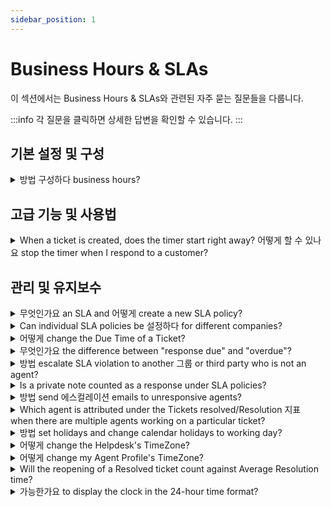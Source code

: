 ```yaml
---
sidebar_position: 1
---
```


# Business Hours &amp; SLAs

이 섹션에서는 Business Hours &amp; SLAs와 관련된 자주 묻는 질문들을 다룹니다.

:::info
각 질문을 클릭하면 상세한 답변을 확인할 수 있습니다.
:::


## 기본 설정 및 구성

<details>
<summary>방법 구성하다 business hours?</summary>

<p dir="ltr">You could configure Business Hours on your account, based on your active time period for each day of the week. This could be done from under <strong dir="ltr">Admin &gt; Service Management &nbsp;&gt; Service desk settings &gt; Business Hours &gt; Edit</strong> and change under "Business Hours".</p><p><br /><img src="#" style={{ width: "487px" }} class="fr-fic fr-fil fr-dib" /><br /></p><p>Once this is done, you could associate the SLA to work based on Business Hours.&nbsp;</p>

</details>


## 고급 기능 및 사용법

<details>
<summary>When a ticket is created, does the timer start right away? 어떻게 할 수 있나요 stop the timer when I respond to a customer?</summary>

<p dir="ltr">When a ticket is newly created on the portal, the default status of this ticket is "open." So this is when the SLA timer begins on the ticket and the time gets calculated on the ticket. The response time and resolution time on a ticket are determined by the SLA policy applied to this ticket and the details of this could be checked in <strong >Admin -&gt;Workflows -&gt; SLA policies</strong>.&nbsp;</p><p ><img src="#" style={{ width: "auto" }} class="fr-fic fr-fil fr-dib" /><br /></p><p dir="ltr" ></p><p dir="ltr"><br /></p><p dir="ltr">When you reply to a customer or wait for a third party to give you information, you could change the status to pending or "waiting on third-party response." The SLA timer could be switched off for such statuses in <strong dir="ltr">Admin -&gt; Workflows -&gt; ticket fields -&gt;</strong> click on the <strong >status dropdown</strong> to toggle off the respective times next to these statuses.</p><p dir="ltr"><br /></p><p dir="ltr"><img src="#" style={{ width: "auto" }} class="fr-fic fr-fil fr-dib" /></p><p ><br /></p>

</details>


## 관리 및 유지보수

<details>
<summary>무엇인가요 an SLA and 어떻게 create a new SLA policy?</summary>

<p>An SLA (Service Level Agreement) is an agreed-upon time period within which a response and/or resolution should be provided for a ticket.</p><p><br /></p><p>Within Freshdesk, you can create an SLA policy under <strong dir="ltr">Admin &gt; Workflows &gt; SLA policies &gt; Add Policy</strong>. You can set the SLA Targets and set rules for which this SLA will have to apply.</p><p><br /></p><p>You also have the option to associate specific Business Hours with the SLA so that the SLA applies only for that business hour (time period).</p>

</details>

<details>
<summary>Can individual SLA policies be 설정하다 for different companies?</summary>

<div dir="ltr"><div dir="ltr"><div dir="ltr"><p><span style={{ fontSize: "medium" }}><span dir="ltr" style={{ color: "rgb(0, 0, 0)", fontFamily: "Arial", lineHeight: "normal", whiteSpace: "pre-wrap" }}>Freshdesk has multiple SLA policies that could be set up to apply to four categories - Sources, Types, Groups, Companies, and Products. Kindly make sure you are on the <strong>Pro</strong> ( previously <strong>Estate</strong>) plan for this.&nbsp;</span></span></p><p><br /></p><p></p><p><span style={{ fontSize: "medium" }}><span style={{ color: "rgb(0, 0, 0)", fontFamily: "Arial", lineHeight: "normal", whiteSpace: "pre-wrap" }}>Please navigate to&nbsp;</span><b dir="ltr" style={{ fontFamily: "Arial", color: "rgb(0, 0, 0)", lineHeight: "normal", whiteSpace: "pre-wrap" }}>Admin --&gt; Workflows --&gt; SLA policies --&gt; Edit<strong>,</strong>&nbsp;</b><span style={{ color: "rgb(0, 0, 0)", fontFamily: "Arial", lineHeight: "normal", whiteSpace: "pre-wrap" }}>where you can choose the option to have the concerned SLA adhered to by only specific companies, under the section&nbsp;</span></span><b style={{ fontFamily: "Arial", color: "rgb(0, 0, 0)", lineHeight: "normal", whiteSpace: "pre-wrap" }}><span style={{ fontSize: "medium" }}>Apply this to -&gt; Companies<strong>.&nbsp;</strong></span></b></p><p><br /></p></div></div></div>

</details>

<details>
<summary>어떻게 change the Due Time of a Ticket?</summary>

<p >Go to the <strong>Tickets tab -&gt; click on a ticket</strong>, in the <strong>Ticket details page</strong>, you'll find the 'Edit' option right above the Subject of the ticket.<br /><br /></p><p ><img src="#" style={{ width: "auto" }} class="fr-fic fr-fil fr-dib fr-bordered" /></p><p ><br /></p><p ><br /></p><p ><strong>Note:</strong></p><p ><br /></p><p >1) The option to change the due date will only show up when the ticket is assigned to statuses that have the <strong>SLA timer ON</strong> (example: Open).</p><p ><br /></p><p >You can check which statuses have their SLA timers ON or OFF under <strong>Admin &gt; Workflows &gt; Ticket Fields &gt; Status</strong> field. Once a manual change is done to the Due Time of a ticket, it will not change again when the ticket properties (for example, a change in priority) are updated.</p><p ><br /></p><p >2) The due by date and time can always be updated only to a value greater than the First response time, which is the 'Response due' time on the ticket.</p>

</details>

<details>
<summary>무엇인가요 the difference between "response due" and "overdue"?</summary>

<p><span style={{ fontSize: "16px" }}>When a ticket is created in your portal, you could set a priority to the ticket according to the subject and level of urgency expressed by the customer. In the SLA policy, you would be able to set a first response time as well as resolution time. Please navigate to <strong dir="ltr">Admin -&gt; Workflows -&gt; SLA policies -&gt; click on edit</strong> next to the policy. </span></p><p><span style={{ fontSize: "16px" }}><br /></span></p><p><span style={{ fontSize: "16px" }}>When the first response time is violated the ticket would contain a <strong>"response due"</strong> tag which could be seen when you see this ticket in the queue within your tickets list view. </span></p><p><span style={{ fontSize: "16px" }}><br /></span></p><p><span style={{ fontSize: "16px" }}>The resolution time when violated would give the ticket a tag called <strong>"overdue"</strong> which can also be seen when you check your queue. </span></p>

</details>

<details>
<summary>방법 escalate SLA violation to another 그룹 or third party who is not an agent?</summary>

<p>While configuring SLA, you would also have to option to set up escalation rules, which would send out notifications to the chosen agents, whenever the configured SLA is violated. This could be set up under <strong dir="ltr">Admin &gt; Workflows &gt; SLA Policies &gt; Edit &gt;"What happens when this SLA is violated?" </strong>where you could add multiple levels of escalation.</p><p><br /></p><p>However, only agents(any agent within your Freshdesk Account, even from a different group) in your account could be added under this section and third parties could not be added.</p><p><br /></p>

</details>

<details>
<summary>Is a private note counted as a response under SLA policies?</summary>

<div dir="ltr"><div dir="ltr"><p><span style={{ fontSize: "medium" }}><span style={{ color: "rgb(0, 0, 0)", fontFamily: "Arial", lineHeight: "normal", whiteSpace: "pre-wrap" }}>From an Agent's point of view, only a </span><b style={{ fontFamily: "Arial", color: "rgb(0, 0, 0)", lineHeight: "normal", whiteSpace: "pre-wrap" }}>reply or a public note will</b><span style={{ color: "rgb(0, 0, 0)", fontFamily: "Arial", lineHeight: "normal", whiteSpace: "pre-wrap" }}> be classified as a response. These are the ones that could be viewed on a ticket by a customer and the response time would be calculated based on this. </span></span></p><p><br /></p><p><span style={{ fontSize: "medium" }}><span style={{ color: "rgb(0, 0, 0)", fontFamily: "Arial", lineHeight: "normal", whiteSpace: "pre-wrap" }}>SLA policy and timer is tied to the response sent by an agent on a ticket. A <strong>private note</strong> isn't visible to the customer and hence wouldn't be considered to be a response/first response of that of an agent. </span></span></p></div></div>

</details>

<details>
<summary>방법 send 에스컬레이션 emails to unresponsive agents?</summary>

<p dir="ltr" style={{ lineHeight: "1.38", marginBottom: "0pt" }}><span dir="ltr" style={{ fontSize: "12pt", fontFamily: "Arial", color: "rgb(0, 0, 0)", fontWeight: "400" }}>Escalations can crop up for many reasons, like miscommunication with agents, technical delays, missed SLAs, etc. It is essential to set up the right processes and mechanisms to effectively manage escalations and prevent them from achieving a great customer experience.&nbsp;</span></p><p style={{ fontFamily: "Arial" }}><span style={{ fontFamily: "Helvetica Neue" }}><br /></span></p><p dir="ltr" style={{ lineHeight: "1.38", marginBottom: "0pt", fontFamily: "Arial" }}><span style={{ fontFamily: "Helvetica Neue" }}><span style={{ fontSize: "12pt", color: "rgb(0, 0, 0)", fontWeight: "400", fontFamily: "Arial" }}>Freshdesk enables you to configure&nbsp;</span><span style={{ color: "rgb(0, 0, 0)", fontFamily: "Arial" }}><span style={{ fontSize: "12pt", fontWeight: "400", textDecorationSkipInk: "none", fontFamily: "Arial" }}><strong style={{ fontFamily: "Arial" }}>Escalation Rules</strong></span><span style={{ fontSize: "12pt", fontWeight: "400", fontFamily: "Arial" }}>&nbsp;and&nbsp;</span><span style={{ fontSize: "12pt", fontWeight: "400", textDecorationSkipInk: "none", fontFamily: "Arial" }}><strong style={{ fontFamily: "Arial" }}>Supervisor Rules</strong></span></span><span style={{ fontSize: "12pt", color: "rgb(0, 0, 0)", fontWeight: "400", fontFamily: "Arial" }}>&nbsp;when an agent has not sent the first response within a set time.</span><br /><br /></span></p><h3 dir="ltr" style={{ lineHeight: "1.38", marginBottom: "4pt", fontFamily: "Arial" }}><span style={{ fontFamily: "Helvetica Neue" }}><span style={{ fontSize: "18px", color: "rgb(0, 0, 0)", fontWeight: "400", fontFamily: "Arial" }}><strong style={{ fontFamily: "Arial" }}>Escalation Rules</strong></span></span></h3><p dir="ltr" style={{ lineHeight: "1.38", marginBottom: "0pt", fontFamily: "Arial" }}><span style={{ fontFamily: "Helvetica Neue" }}><span style={{ fontSize: "12pt", color: "rgb(14, 16, 26)", fontWeight: "400", fontFamily: "Arial" }}>Please follow the steps below to configure Escalation Rules under SLA Policies.</span></span></p><ol style={{ marginBottom: "0px", paddingInlineStart: "48px", fontFamily: "Arial" }}><li dir="ltr" style={{ listStyleType: "decimal", fontSize: "12pt", fontFamily: "Arial", color: "rgb(14, 16, 26)", fontWeight: "400" }}><p dir="ltr" style={{ lineHeight: "1.38", marginBottom: "0pt", fontFamily: "Arial" }}><span style={{ fontFamily: "Helvetica Neue" }}><span style={{ fontSize: "12pt", color: "rgb(14, 16, 26)", fontWeight: "400", fontFamily: "Arial" }}>Navigate to&nbsp;</span><span style={{ fontSize: "12pt", color: "rgb(14, 16, 26)", fontWeight: "700", fontFamily: "Arial" }}>Admin</span><span style={{ fontSize: "12pt", color: "rgb(14, 16, 26)", fontWeight: "400", fontFamily: "Arial" }}>. Select&nbsp;</span><span style={{ fontSize: "12pt", color: "rgb(14, 16, 26)", fontWeight: "700", fontFamily: "Arial" }}>Workflows</span><span style={{ fontSize: "12pt", color: "rgb(14, 16, 26)", fontWeight: "400", fontFamily: "Arial" }}>&nbsp;and click on&nbsp;</span><span style={{ fontSize: "12pt", color: "rgb(14, 16, 26)", fontWeight: "700", fontFamily: "Arial" }}>SLA Policies</span><span style={{ fontSize: "12pt", color: "rgb(14, 16, 26)", fontWeight: "400", fontFamily: "Arial" }}>.</span></span></p></li><li dir="ltr" style={{ listStyleType: "decimal", fontSize: "12pt", fontFamily: "Arial", color: "rgb(14, 16, 26)", fontWeight: "400" }}><p dir="ltr" style={{ lineHeight: "1.38", marginBottom: "0pt", fontFamily: "Arial" }}><span style={{ fontFamily: "Helvetica Neue" }}><span style={{ fontSize: "12pt", color: "rgb(14, 16, 26)", fontWeight: "400", fontFamily: "Arial" }}>Click on&nbsp;</span><span style={{ fontSize: "12pt", color: "rgb(14, 16, 26)", fontWeight: "700", fontFamily: "Arial" }}>Edit</span><span style={{ fontSize: "12pt", color: "rgb(14, 16, 26)", fontWeight: "400", fontFamily: "Arial" }}>&nbsp;next to the SLA Policy you wish to set up the escalation rule.</span></span></p></li><li dir="ltr" style={{ listStyleType: "decimal", fontSize: "12pt", fontFamily: "Arial", color: "rgb(14, 16, 26)", fontWeight: "400" }}><p dir="ltr" style={{ lineHeight: "1.38", marginBottom: "0pt", fontFamily: "Arial" }}><span style={{ fontFamily: "Helvetica Neue" }}><span style={{ fontSize: "12pt", color: "rgb(14, 16, 26)", fontWeight: "400", fontFamily: "Arial" }}>Under the&nbsp;</span><span style={{ fontSize: "12pt", color: "rgb(14, 16, 26)", fontWeight: "700", fontFamily: "Arial" }}>Send escalation when the SLA is violated</span><span style={{ fontSize: "12pt", color: "rgb(14, 16, 26)", fontWeight: "400", fontFamily: "Arial" }}>&nbsp;section, click on&nbsp;</span><span style={{ fontSize: "12pt", color: "rgb(14, 16, 26)", fontWeight: "700", fontFamily: "Arial" }}>Add new escalations</span><span style={{ fontSize: "12pt", color: "rgb(14, 16, 26)", fontWeight: "400", fontFamily: "Arial" }}>.</span></span></p></li><li dir="ltr" style={{ listStyleType: "decimal", fontSize: "12pt", fontFamily: "Arial", color: "rgb(14, 16, 26)", fontWeight: "400" }}><p dir="ltr" style={{ lineHeight: "1.38", marginBottom: "0pt", fontFamily: "Arial" }}><span style={{ fontFamily: "Helvetica Neue" }}><span style={{ fontSize: "12pt", color: "rgb(14, 16, 26)", fontWeight: "400", fontFamily: "Arial" }}>Now, select When&nbsp;</span><span style={{ fontSize: "12pt", color: "rgb(14, 16, 26)", fontWeight: "700", fontFamily: "Arial" }}>First response target</span><span style={{ fontSize: "12pt", color: "rgb(14, 16, 26)", fontWeight: "400", fontFamily: "Arial" }}>&nbsp;is not met escalate&nbsp;</span><span dir="ltr" style={{ fontSize: "12pt", color: "rgb(14, 16, 26)", fontWeight: "700", fontFamily: "Arial" }}>immediately&nbsp;</span><span style={{ fontSize: "12pt", color: "rgb(14, 16, 26)", fontWeight: "400", fontFamily: "Arial" }}>(or select any preferred time interval) to&nbsp;</span><span dir="ltr" style={{ fontSize: "12pt", color: "rgb(14, 16, 26)", fontWeight: "700", fontFamily: "Arial" }}>Assigned agent&nbsp;</span><span style={{ fontSize: "12pt", color: "rgb(14, 16, 26)", fontWeight: "400", fontFamily: "Arial" }}>(and/or the Supervisor).</span></span></p></li><li dir="ltr" style={{ listStyleType: "decimal", fontSize: "12pt", fontFamily: "Arial", color: "rgb(14, 16, 26)", fontWeight: "400" }}><p dir="ltr" style={{ lineHeight: "1.38", marginBottom: "0pt", fontFamily: "Arial" }}><span style={{ fontFamily: "Helvetica Neue" }}><span style={{ fontSize: "12pt", color: "rgb(14, 16, 26)", fontWeight: "400", fontFamily: "Arial" }}>Click on&nbsp;</span><span style={{ fontSize: "12pt", color: "rgb(14, 16, 26)", fontWeight: "700", fontFamily: "Arial" }}>Save</span><span dir="ltr" style={{ fontSize: "12pt", color: "rgb(14, 16, 26)", fontWeight: "400", fontFamily: "Arial" }}>.</span></span></p><p ><br /></p><img src="#" style={{ width: "auto" }} class="fr-fil fr-dib fr-bordered fr-shadow" alt="How to set up escalation rules for unresponsive agents through SLA Policy settings?" /><br /></li></ol><h3 dir="ltr" style={{ lineHeight: "1.38", marginBottom: "4pt", fontFamily: "Arial" }}><span style={{ fontFamily: "Helvetica Neue" }}><br /><span style={{ fontSize: "18px", color: "rgb(0, 0, 0)", fontWeight: "400", fontFamily: "Arial" }}><strong style={{ fontFamily: "Arial" }}>Supervisor Rules</strong></span></span></h3><p dir="ltr" style={{ lineHeight: "1.38", marginBottom: "0pt", fontFamily: "Arial" }}><span style={{ fontFamily: "Helvetica Neue" }}><span style={{ fontSize: "12pt", color: "rgb(0, 0, 0)", fontWeight: "400", fontFamily: "Arial" }}>You can also set up Supervisor Rules through automations, enabling you to customize your escalation email sent to the agent’s supervisor. Here is how you can do it.</span></span></p><ol style={{ marginBottom: "0px", paddingInlineStart: "48px", fontFamily: "Arial" }}><li dir="ltr" style={{ listStyleType: "decimal", fontSize: "12pt", fontFamily: "Arial", color: "rgb(0, 0, 0)", fontWeight: "400" }}><p dir="ltr" style={{ lineHeight: "1.38", marginBottom: "0pt", fontFamily: "Arial" }}><span style={{ fontFamily: "Helvetica Neue" }}><span style={{ fontSize: "12pt", color: "rgb(0, 0, 0)", fontWeight: "400", fontFamily: "Arial" }}>Navigate to&nbsp;</span><span style={{ fontSize: "12pt", color: "rgb(0, 0, 0)", fontWeight: "700", fontFamily: "Arial" }}>Admin</span><span style={{ fontSize: "12pt", color: "rgb(0, 0, 0)", fontWeight: "400", fontFamily: "Arial" }}>&nbsp;from the menu. Under&nbsp;</span><span style={{ fontSize: "12pt", color: "rgb(0, 0, 0)", fontWeight: "700", fontFamily: "Arial" }}>Workflows</span><span style={{ fontSize: "12pt", color: "rgb(0, 0, 0)", fontWeight: "400", fontFamily: "Arial" }}>, click on&nbsp;</span><span style={{ fontSize: "12pt", color: "rgb(0, 0, 0)", fontWeight: "700", fontFamily: "Arial" }}>Automations</span><span style={{ fontSize: "12pt", color: "rgb(0, 0, 0)", fontWeight: "400", fontFamily: "Arial" }}>.</span></span></p></li><li dir="ltr" style={{ listStyleType: "decimal", fontSize: "12pt", fontFamily: "Arial", color: "rgb(0, 0, 0)", fontWeight: "400" }}><p dir="ltr" style={{ lineHeight: "1.38", marginBottom: "0pt", fontFamily: "Arial" }}><strong><span style={{ fontFamily: "Helvetica Neue" }}><span style={{ fontSize: "12pt", color: "rgb(0, 0, 0)", fontWeight: "400", fontFamily: "Arial" }}>Choose the&nbsp;</span><span style={{ fontSize: "12pt", color: "rgb(0, 0, 0)", fontWeight: "700", fontFamily: "Arial" }}>Tickets</span><span style={{ fontSize: "12pt", color: "rgb(0, 0, 0)", fontWeight: "400", fontFamily: "Arial" }}>&nbsp;tab and then&nbsp;</span><span dir="ltr" style={{ fontSize: "12pt", color: "rgb(0, 0, 0)", fontWeight: "700", fontFamily: "Arial" }}>Hourly Triggers</span></span></strong><span style={{ fontFamily: "Helvetica Neue" }}><span dir="ltr" style={{ fontSize: "12pt", color: "rgb(0, 0, 0)", fontFamily: "Arial" }}>&nbsp;(FKA Time Triggers).<br /></span></span></p></li><li dir="ltr" style={{ listStyleType: "decimal", fontSize: "12pt", fontFamily: "Arial", color: "rgb(0, 0, 0)", fontWeight: "400" }}><p dir="ltr" style={{ lineHeight: "1.38", marginBottom: "0pt", fontFamily: "Arial" }}><span style={{ fontFamily: "Helvetica Neue" }}><span style={{ fontSize: "12pt", color: "rgb(0, 0, 0)", fontWeight: "400", fontFamily: "Arial" }}>Click on the&nbsp;</span><span style={{ fontSize: "12pt", color: "rgb(0, 0, 0)", fontWeight: "700", fontFamily: "Arial" }}>New Rule</span><span style={{ fontSize: "12pt", color: "rgb(0, 0, 0)", fontWeight: "400", fontFamily: "Arial" }}>&nbsp;button and provide a rule&nbsp;</span><span style={{ fontSize: "12pt", color: "rgb(0, 0, 0)", fontWeight: "700", fontFamily: "Arial" }}>name</span><span style={{ fontSize: "12pt", color: "rgb(0, 0, 0)", fontWeight: "400", fontFamily: "Arial" }}>.</span></span></p></li><li dir="ltr" style={{ listStyleType: "decimal", fontSize: "12pt", fontFamily: "Arial", color: "rgb(0, 0, 0)", fontWeight: "400" }}><p dir="ltr" style={{ lineHeight: "1.38", marginBottom: "0pt", fontFamily: "Arial" }}><span style={{ fontFamily: "Helvetica Neue" }}><span style={{ fontSize: "12pt", color: "rgb(0, 0, 0)", fontWeight: "400", fontFamily: "Arial" }}>Under the&nbsp;</span><span style={{ fontSize: "12pt", color: "rgb(0, 0, 0)", fontWeight: "700", fontFamily: "Arial" }}>On tickets with these properties:</span><span style={{ fontSize: "12pt", color: "rgb(0, 0, 0)", fontWeight: "400", fontFamily: "Arial" }}>&nbsp;section, click on&nbsp;</span><span style={{ fontSize: "12pt", color: "rgb(0, 0, 0)", fontWeight: "700", fontFamily: "Arial" }}>Match ALL of the below</span><span style={{ fontSize: "12pt", color: "rgb(0, 0, 0)", fontWeight: "400", fontFamily: "Arial" }}>&nbsp;option.</span></span></p></li><li dir="ltr" style={{ listStyleType: "decimal", fontSize: "12pt", fontFamily: "Arial", color: "rgb(0, 0, 0)", fontWeight: "400" }}><p dir="ltr" style={{ lineHeight: "1.38", marginBottom: "0pt", fontFamily: "Arial" }}><span style={{ fontFamily: "Helvetica Neue" }}><span style={{ fontSize: "12pt", color: "rgb(0, 0, 0)", fontWeight: "400", fontFamily: "Arial" }}>Select&nbsp;</span><span style={{ fontSize: "12pt", color: "rgb(0, 0, 0)", fontWeight: "700", fontFamily: "Arial" }}>In Tickets, if Hours since first response due, Greater than 1</span><span style={{ fontSize: "12pt", color: "rgb(0, 0, 0)", fontWeight: "400", fontFamily: "Arial" }}>.</span></span></p></li><li dir="ltr" style={{ listStyleType: "decimal", fontSize: "12pt", fontFamily: "Arial", color: "rgb(0, 0, 0)", fontWeight: "400" }}><p dir="ltr" style={{ lineHeight: "1.38", marginBottom: "0pt", fontFamily: "Arial" }}><span style={{ fontFamily: "Helvetica Neue" }}><span style={{ fontSize: "12pt", color: "rgb(0, 0, 0)", fontWeight: "400", fontFamily: "Arial" }}>Click on&nbsp;</span><span style={{ fontSize: "12pt", color: "rgb(0, 0, 0)", fontWeight: "700", fontFamily: "Arial" }}>Add new condition</span><span style={{ fontSize: "12pt", color: "rgb(0, 0, 0)", fontWeight: "400", fontFamily: "Arial" }}>.</span></span></p></li><li dir="ltr" style={{ listStyleType: "decimal", fontSize: "12pt", fontFamily: "Arial", color: "rgb(0, 0, 0)", fontWeight: "400" }}><p dir="ltr" style={{ lineHeight: "1.38", marginBottom: "0pt", fontFamily: "Arial" }}><span style={{ fontFamily: "Helvetica Neue" }}><span style={{ fontSize: "12pt", color: "rgb(0, 0, 0)", fontWeight: "400", fontFamily: "Arial" }}>Then, select&nbsp;</span><span style={{ fontSize: "12pt", color: "rgb(0, 0, 0)", fontWeight: "700", fontFamily: "Arial" }}>In Tickets, if Hours since first response due, Less than 2</span><span style={{ fontSize: "12pt", color: "rgb(0, 0, 0)", fontWeight: "400", fontFamily: "Arial" }}>.</span></span></p></li><li dir="ltr" style={{ listStyleType: "decimal", fontSize: "12pt", fontFamily: "Arial", color: "rgb(0, 0, 0)", fontWeight: "400" }}><p dir="ltr" style={{ lineHeight: "1.38", marginBottom: "0pt", fontFamily: "Arial" }}><span style={{ fontFamily: "Helvetica Neue" }}><span style={{ fontSize: "12pt", color: "rgb(0, 0, 0)", fontWeight: "400", fontFamily: "Arial" }}>Under the&nbsp;</span><span style={{ fontSize: "12pt", color: "rgb(0, 0, 0)", fontWeight: "700", fontFamily: "Arial" }}>Perform these actions:</span><span style={{ fontSize: "12pt", color: "rgb(0, 0, 0)", fontWeight: "400", fontFamily: "Arial" }}>&nbsp;section, select&nbsp;</span><span style={{ fontSize: "12pt", color: "rgb(0, 0, 0)", fontWeight: "700", fontFamily: "Arial" }}>Send email to agent&nbsp;</span><span style={{ fontSize: "12pt", color: "rgb(0, 0, 0)", fontWeight: "400", fontFamily: "Arial" }}>option from the dropdown.</span></span></p></li><li dir="ltr" style={{ listStyleType: "decimal", fontSize: "12pt", fontFamily: "Arial", color: "rgb(0, 0, 0)", fontWeight: "400" }}><p dir="ltr" style={{ lineHeight: "1.38", marginBottom: "0pt", fontFamily: "Arial" }}><span style={{ fontFamily: "Helvetica Neue" }}><span style={{ fontSize: "12pt", color: "rgb(0, 0, 0)", fontWeight: "400", fontFamily: "Arial" }}>Customize your email with dynamic content using</span><span style={{ fontSize: "12pt", color: "rgb(0, 0, 0)", fontWeight: "700", fontFamily: "Arial" }}>&nbsp;Insert Placeholder&nbsp;</span><span style={{ fontSize: "12pt", color: "rgb(0, 0, 0)", fontWeight: "400", fontFamily: "Arial" }}>option.</span></span></p></li><li dir="ltr" style={{ listStyleType: "decimal", fontSize: "12pt", fontFamily: "Arial", color: "rgb(0, 0, 0)", fontWeight: "400" }}><p dir="ltr" style={{ lineHeight: "1.38", marginBottom: "0pt", fontFamily: "Arial" }}><span style={{ fontFamily: "Helvetica Neue" }}><span style={{ fontSize: "12pt", color: "rgb(0, 0, 0)", fontWeight: "400", fontFamily: "Arial" }}>Click on&nbsp;</span><span style={{ fontSize: "12pt", color: "rgb(0, 0, 0)", fontWeight: "700", fontFamily: "Arial" }}>Preview and Save</span><span style={{ fontSize: "12pt", color: "rgb(0, 0, 0)", fontWeight: "400", fontFamily: "Arial" }}>&nbsp;and then&nbsp;</span><span style={{ fontSize: "12pt", color: "rgb(0, 0, 0)", fontWeight: "700", fontFamily: "Arial" }}>Save and enable</span><span dir="ltr" style={{ fontSize: "12pt", color: "rgb(0, 0, 0)", fontWeight: "400", fontFamily: "Arial" }}>.</span></span></p><p ><br /></p><img src="#" style={{ width: "667px" }} class="fr-fil fr-dib fr-bordered fr-shadow" alt="How to send escalation emails to unresponsive agents through automations in Freshdesk?" /></li></ol><p style={{ fontFamily: "Arial" }}><span style={{ fontFamily: "Helvetica Neue" }}><br /></span></p><p ><span style={{ fontFamily: "Helvetica Neue" }}><span style={{ fontSize: "12pt", color: "rgb(0, 0, 0)", fontWeight: "400", fontFamily: "Arial" }}>Please reach out to&nbsp;</span><a href="mailto:support@freshdesk.com" style={{ fontFamily: "Arial" }}><span style={{ fontSize: "12pt", color: "rgb(17, 85, 204)", fontWeight: "400", textDecorationSkipInk: "none", fontFamily: "Arial" }}>support@freshdesk.com</span></a></span><span dir="ltr" style={{ fontSize: "12pt", fontFamily: "Arial", color: "rgb(0, 0, 0)", fontWeight: "400" }}>&nbsp;if you require further assistance.</span></p>

</details>

<details>
<summary>Which agent is attributed under the Tickets resolved/Resolution 지표 when there are multiple agents working on a particular ticket?</summary>

<div dir="ltr"><div dir="ltr"><div dir="ltr"><p ><span style={{ fontSize: "medium" }}><span>The Tickets resolved metric will be attributed to the <strong>"</strong></span><strong>Assigned agent of the ticket"</strong><span>, irrespective of who the ticket is resolved or closed by. </span></span></p><p><span style={{ fontSize: "medium" }}><span><br /></span></span></p><p ><span style={{ fontSize: "16px" }}>For example, if ticket #100 is assigned to <strong>Agent A,</strong> and is marked as 'Resolved' by <strong>Agent B </strong>- then the resolved count for this ticket will be attributed to <strong>Agent A.</strong></span></p></div></div></div>

</details>

<details>
<summary>방법 set holidays and change calendar holidays to working day?</summary>

<p><span dir="ltr" style={{ color: "rgb(0, 0, 0)", fontFamily: "Arial", fontSize: "16px", fontWeight: "400", textAlign: "start", textIndent: "0px", display: "inline !important" }}>Effectively managing holidays and configuring the calendar is essential for maintaining efficient support operations.&nbsp;</span><span style={{ color: "rgb(0, 0, 0)" }}><span style={{ fontSize: "16px" }}><span style={{ fontFamily: "Helvetica Neue" }}><br /><br /></span></span></span></p><p style={{ border: "0px solid rgb(217, 217, 227)", boxSizing: "border-box", TwBorderSpacingX: "0", TwBorderSpacingY: "0", TwTranslateX: "0", TwTranslateY: "0", TwRotate: "0", TwSkewX: "0", TwSkewY: "0", TwScaleX: "1", TwScaleY: "1", TwPanX: "", TwPanY: "", TwPinchZoom: "", TwScrollSnapStrictness: "proximity", TwGradientFromPosition: "", TwGradientViaPosition: "", TwGradientToPosition: "", TwOrdinal: "", TwSlashedZero: "", TwNumericFigure: "", TwNumericSpacing: "", TwNumericFraction: "", TwRingInset: "", TwRingOffsetWidth: "0px", TwRingOffsetColor: "#fff", TwRingColor: "rgba(69,89,164,.5)", TwRingOffsetShadow: "0 0 transparent", TwRingShadow: "0 0 transparent", TwShadow: "0 0 transparent", TwShadowColored: "0 0 transparent", TwBlur: "", TwBrightness: "", TwContrast: "", TwGrayscale: "", TwHueRotate: "", TwInvert: "", TwSaturate: "", TwSepia: "", TwDropShadow: "", TwBackdropBlur: "", TwBackdropBrightness: "", TwBackdropContrast: "", TwBackdropGrayscale: "", TwBackdropHueRotate: "", TwBackdropInvert: "", TwBackdropOpacity: "", TwBackdropSaturate: "", TwBackdropSepia: "", marginBottom: "1.25em", marginLeft: "0px", color: "rgb(0, 0, 0)", fontFamily: "Arial", fontSize: "16px", fontWeight: "400", textAlign: "start", textIndent: "0px" }}><span style={{ color: "rgb(0, 0, 0)" }}><span style={{ fontSize: "16px" }}><span dir="ltr" style={{ fontFamily: "Helvetica Neue" }}><strong dir="ltr">Article Navigation</strong></span></span></span></p><ul><li><a href="#Setting-Holidays"><span style={{ fontSize: "16px" }}>Setting Holidays</span></a></li><li><a href="#Changing-Calendar-Holidays"><span style={{ fontSize: "16px" }}>Changing Calendar Holidays</span></a></li></ul><p dir="ltr" style={{ border: "0px solid rgb(217, 217, 227)", boxSizing: "border-box", TwBorderSpacingX: "0", TwBorderSpacingY: "0", TwTranslateX: "0", TwTranslateY: "0", TwRotate: "0", TwSkewX: "0", TwSkewY: "0", TwScaleX: "1", TwScaleY: "1", TwPanX: "", TwPanY: "", TwPinchZoom: "", TwScrollSnapStrictness: "proximity", TwGradientFromPosition: "", TwGradientViaPosition: "", TwGradientToPosition: "", TwOrdinal: "", TwSlashedZero: "", TwNumericFigure: "", TwNumericSpacing: "", TwNumericFraction: "", TwRingInset: "", TwRingOffsetWidth: "0px", TwRingOffsetColor: "#fff", TwRingColor: "rgba(69,89,164,.5)", TwRingOffsetShadow: "0 0 transparent", TwRingShadow: "0 0 transparent", TwShadow: "0 0 transparent", TwShadowColored: "0 0 transparent", TwBlur: "", TwBrightness: "", TwContrast: "", TwGrayscale: "", TwHueRotate: "", TwInvert: "", TwSaturate: "", TwSepia: "", TwDropShadow: "", TwBackdropBlur: "", TwBackdropBrightness: "", TwBackdropContrast: "", TwBackdropGrayscale: "", TwBackdropHueRotate: "", TwBackdropInvert: "", TwBackdropOpacity: "", TwBackdropSaturate: "", TwBackdropSepia: "", marginBottom: "0px", marginLeft: "0px", fontFamily: "Arial", fontSize: "16px" }}><span style={{ color: "rgb(0, 0, 0)" }}><span style={{ fontSize: "16px" }}><span style={{ fontFamily: "Helvetica Neue" }}><br /></span></span></span></p><h3 dir="ltr" id="Setting-Holidays" style={{ fontFamily: "Arial", fontSize: "16px" }}><span style={{ color: "rgb(0, 0, 0)" }}><span style={{ fontSize: "16px" }}><span style={{ fontFamily: "Helvetica Neue" }}><strong>Setting Holidays</strong><br /></span></span></span></h3><p dir="ltr" style={{ fontFamily: "Arial", fontSize: "16px" }}><span style={{ color: "rgb(0, 0, 0)" }}><br /></span></p><p dir="ltr" style={{ fontFamily: "Arial", fontSize: "16px" }}><span style={{ color: "rgb(0, 0, 0)" }}><span style={{ fontSize: "16px" }}><span style={{ fontFamily: "Helvetica Neue" }}>To set holidays on your Freshdesk Business Calendar, follow these simple steps:</span></span></span></p><p style={{ fontFamily: "Arial", fontSize: "16px" }}><span style={{ color: "rgb(0, 0, 0)" }}><span style={{ fontSize: "16px" }}><span style={{ fontFamily: "Helvetica Neue" }}><br /></span></span></span></p><ol style={{ fontFamily: "Arial", fontSize: "16px" }}><li dir="ltr" style={{ fontFamily: "Arial", fontSize: "16px" }}><span style={{ color: "rgb(0, 0, 0)" }}><span style={{ fontSize: "16px" }}><span style={{ fontFamily: "Helvetica Neue" }}>Go to <strong style={{ fontFamily: "Arial" }}>Admin &gt; Team &gt; Business Hours</strong>.</span></span></span></li><li dir="ltr" style={{ fontFamily: "Arial", fontSize: "16px" }}><span style={{ color: "rgb(0, 0, 0)" }}><span style={{ fontSize: "16px" }}><span style={{ fontFamily: "Helvetica Neue" }}>Click on your configured Business Hours to edit it.</span></span></span></li><li dir="ltr" style={{ fontFamily: "Arial", fontSize: "16px" }}><span style={{ color: "rgb(0, 0, 0)" }}><span style={{ fontSize: "16px" }}><span style={{ fontFamily: "Helvetica Neue" }}>Select the <strong style={{ fontFamily: "Arial" }}>Holidays</strong> tab and click on <strong style={{ fontFamily: "Arial" }}>Add Holidays</strong>.</span></span></span></li><li dir="ltr" style={{ fontFamily: "Arial", fontSize: "16px" }}><span style={{ color: "rgb(0, 0, 0)" }}><span style={{ fontSize: "16px" }}><span style={{ fontFamily: "Helvetica Neue" }}><span dir="ltr" style={{ fontWeight: "400", textAlign: "left", textIndent: "0px", fontFamily: "Arial", display: "inline !important" }}>Enter the <strong style={{ fontFamily: "Arial" }}>date</strong> and the <strong style={{ fontFamily: "Arial" }}>name</strong> under the <strong style={{ fontFamily: "Arial" }}>Exclusive</strong> or <strong style={{ fontFamily: "Arial" }}>Regional Holidays</strong> category as per your requirement and click <strong style={{ fontFamily: "Arial" }}>Add</strong>.</span></span></span></span></li><li dir="ltr" style={{ fontFamily: "Arial", fontSize: "16px" }}><span style={{ color: "rgb(0, 0, 0)" }}><span style={{ fontSize: "16px" }}><span style={{ fontFamily: "Helvetica Neue" }}>Click <strong dir="ltr" style={{ fontFamily: "Arial" }}>Save&nbsp;</strong>to confirm your changes.</span></span></span><br /><br /><span style={{ color: "rgb(0, 0, 0)" }}><span style={{ fontSize: "16px" }}><span dir="ltr" style={{ fontFamily: "Helvetica Neue" }}><img src="#" style={{ width: "590px", display: "block", float: "none", verticalAlign: "top", margin: "5px auto", textAlign: "center" }} class="fr-fic fr-dib fr-bordered fr-shadow" /></span></span></span></li></ol><p style={{ fontFamily: "Arial", fontSize: "16px" }}><span style={{ color: "rgb(0, 0, 0)" }}><span style={{ fontSize: "16px" }}><span style={{ fontFamily: "Helvetica Neue" }}><br /></span></span></span></p><p style={{ fontFamily: "Arial", fontSize: "16px" }}><span style={{ color: "rgb(0, 0, 0)" }}><span style={{ fontSize: "16px" }}><span style={{ fontFamily: "Helvetica Neue" }}>Once you have added a holiday to your Freshdesk Business Calendar, it will be marked as a non-working day on your calendar.</span></span></span></p><p style={{ fontFamily: "Arial", fontSize: "16px" }}><span style={{ color: "rgb(0, 0, 0)" }}><span style={{ fontSize: "16px" }}><span style={{ fontFamily: "Helvetica Neue" }}><br /></span></span></span></p><h3 id="Changing-Calendar-Holidays" style={{ fontFamily: "Arial", fontSize: "16px" }}><span style={{ color: "rgb(0, 0, 0)" }}><span style={{ fontSize: "16px" }}><span style={{ fontFamily: "Helvetica Neue" }}><span dir="ltr" style={{ fontWeight: "400", textAlign: "left", textIndent: "0px", display: "inline !important", fontFamily: "Arial" }}><strong>Changing Calendar Holidays</strong></span></span></span></span></h3><p style={{ fontFamily: "Arial", fontSize: "16px" }}><br /></p><p style={{ fontFamily: "Arial", fontSize: "16px" }}><span style={{ color: "rgb(0, 0, 0)" }}><span style={{ fontSize: "16px" }}><span style={{ fontFamily: "Helvetica Neue" }}>If you need to change a calendar holiday to a working day, you can do so by following these steps:</span></span></span></p><p style={{ fontFamily: "Arial", fontSize: "16px" }}><span style={{ color: "rgb(0, 0, 0)" }}><span style={{ fontSize: "16px" }}><span style={{ fontFamily: "Helvetica Neue" }}><br /></span></span></span></p><ol style={{ fontFamily: "Arial", fontSize: "16px" }}><li dir="ltr" style={{ fontFamily: "Arial", fontSize: "16px" }}><span style={{ color: "rgb(0, 0, 0)" }}><span style={{ fontSize: "16px" }}><span style={{ fontFamily: "Helvetica Neue" }}>Go to <strong style={{ fontFamily: "Arial" }}>Admin &gt; Team &gt; Business Hours</strong>.</span></span></span></li><li dir="ltr" style={{ fontFamily: "Arial", fontSize: "16px" }}><span style={{ color: "rgb(0, 0, 0)" }}><span style={{ fontSize: "16px" }}><span style={{ fontFamily: "Helvetica Neue" }}>Click on your configured Business Hours to edit it.</span></span></span></li><li dir="ltr" style={{ fontFamily: "Arial", fontSize: "16px" }}><span style={{ color: "rgb(0, 0, 0)" }}><span style={{ fontSize: "16px" }}><span style={{ fontFamily: "Helvetica Neue" }}>Select the <strong style={{ fontFamily: "Arial" }}>Holidays</strong> tab and find the holiday you want to change.</span></span></span></li><li dir="ltr" style={{ fontFamily: "Arial", fontSize: "16px" }}><span style={{ color: "rgb(0, 0, 0)" }}><span style={{ fontSize: "16px" }}><span style={{ fontFamily: "Helvetica Neue" }}>Click on the <strong style={{ fontFamily: "Arial" }}>Remove</strong> button next to the holiday.</span></span></span></li><li dir="ltr" style={{ fontFamily: "Arial", fontSize: "16px" }}><span style={{ color: "rgb(0, 0, 0)" }}><span style={{ fontSize: "16px" }}><span style={{ fontFamily: "Helvetica Neue" }}>Click on <strong style={{ fontFamily: "Arial" }}>Save</strong> to confirm the changes.</span></span></span><br /><br /><span style={{ color: "rgb(0, 0, 0)" }}><span style={{ fontSize: "16px" }}><span dir="ltr" style={{ fontFamily: "Helvetica Neue" }}><img src="#" style={{ width: "585px", display: "block", float: "none", verticalAlign: "top", margin: "5px auto", textAlign: "center" }} class="fr-fic fr-dib fr-bordered fr-shadow" /></span></span></span></li></ol><p style={{ fontFamily: "Arial", fontSize: "16px" }}><span style={{ color: "rgb(0, 0, 0)" }}><span style={{ fontSize: "16px" }}><span style={{ fontFamily: "Helvetica Neue" }}><br /></span></span></span></p><p style={{ fontFamily: "Arial", fontSize: "16px" }}><span style={{ color: "rgb(0, 0, 0)" }}><span style={{ fontSize: "16px" }}><span style={{ fontFamily: "Helvetica Neue" }}>Removing a holiday from your Freshdesk Business Calendar will be marked as a working day on your calendar.</span></span></span></p><p style={{ fontFamily: "Arial", fontSize: "16px" }}><span style={{ color: "rgb(0, 0, 0)" }}><span style={{ fontSize: "16px" }}><span style={{ fontFamily: "Helvetica Neue" }}><br /></span></span></span></p><p><span style={{ fontFamily: "Arial", fontSize: "16px", color: "rgb(0, 0, 0)" }}>The yearly holiday list needs to be updated annually. Custom leaves allocated for the current year cannot be carried forward to future years. To ensure accurate holiday configurations, it is necessary to update the holiday list each year manually.</span></p>

</details>

<details>
<summary>어떻게 change the Helpdesk's TimeZone?</summary>

<p><span style={{ fontSize: "16px" }}>Please navigate to<strong dir="ltr"> Admin -&gt; Account -&gt; Helpdesk Settings </strong>to see the option to change the time zone. </span></p><p><span style={{ fontSize: "16px" }}><br /></span></p><p><span style={{ fontSize: "16px" }}>Kindly change it with respect to your location and it would reflect in your portal. </span></p>

</details>

<details>
<summary>어떻게 change my Agent Profile's TimeZone?</summary>

<div dir="ltr"><p>Please navigate to the Profile Settings by clicking on your Agent Avatar at the top-right corner of your Freshdesk Account. You could then change the Time Zone by choosing it from the corresponding dropdown.</p><p><br /></p><p dir="ltr">The Multiple Timezone feature is available only from the<strong>&nbsp;Pro</strong> (previously <strong>Estate</strong>) Plan in Freshdesk. So, you would not be able to make this change on the Free Sprout or Blossom plans.</p></div>

</details>

<details>
<summary>Will the reopening of a Resolved ticket count against Average Resolution time?</summary>

<div dir="ltr"><div dir="ltr"><div dir="ltr"><div dir="ltr"><p><span style={{ color: "rgb(0, 0, 0)", fontFamily: "Arial", lineHeight: "normal", whiteSpace: "pre-wrap" }}><span style={{ fontSize: "medium" }}>Yes, every time a ticket is moved to a status where the SLA timer is toggled on, it will affect the <strong>Response</strong> and <strong>Resolution time</strong> of a ticket. </span></span></p><p><br /></p><p><span style={{ color: "rgb(0, 0, 0)", fontFamily: "Arial", lineHeight: "normal", whiteSpace: "pre-wrap" }}><span style={{ fontSize: "medium" }}>Please navigate to <strong dir="ltr">Admin &gt; Workflows &gt; Ticket Fields &gt; Status </strong>where the statuses which have the SLA timer have been toggled on could be viewed. </span></span></p></div></div></div></div>

</details>

<details>
<summary>가능한가요 to display the clock in the 24-hour time format?</summary>

<p><span style={{ fontSize: "16px" }}>As of now, Freshdesk does not have an option to have the <strong>Time Format</strong> to be available in a <strong>24-hour</strong> format. </span></p>

</details>

